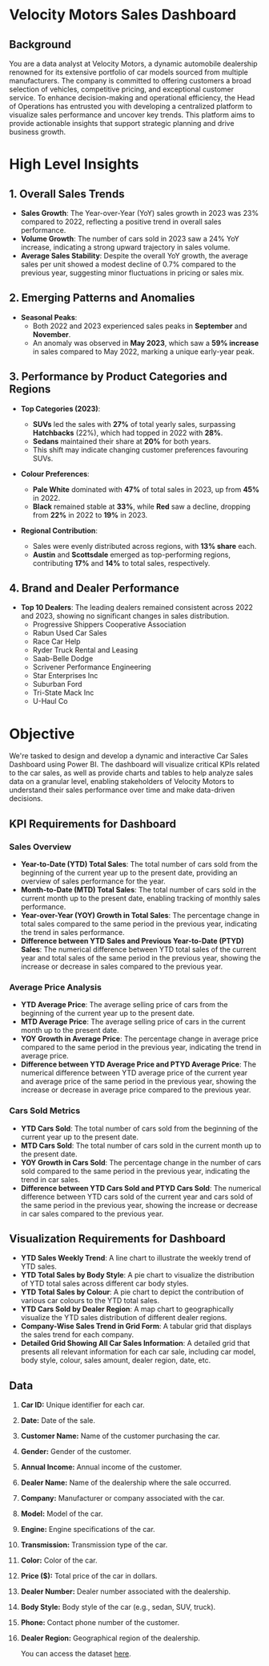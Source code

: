 # Velocity Motors Sales Dashboard
## Background 
You are a data analyst at Velocity Motors, a dynamic automobile dealership renowned for its extensive portfolio of car models sourced from multiple manufacturers. The company is committed to offering customers a broad selection of vehicles, competitive pricing, and exceptional customer service. To enhance decision-making and operational efficiency, the Head of Operations has entrusted you with developing a centralized platform to visualize sales performance and uncover key trends. This platform aims to provide actionable insights that support strategic planning and drive business growth.

# High Level Insights

## 1. Overall Sales Trends
- **Sales Growth**: The Year-over-Year (YoY) sales growth in 2023 was 23% compared to 2022, reflecting a positive trend in overall sales performance.
- **Volume Growth**: The number of cars sold in 2023 saw a 24% YoY increase, indicating a strong upward trajectory in sales volume.
- **Average Sales Stability**: Despite the overall YoY growth, the average sales per unit showed a modest decline of 0.7% compared to the previous year, suggesting minor fluctuations in pricing or sales mix.
  
## 2. Emerging Patterns and Anomalies
- **Seasonal Peaks**:
  - Both 2022 and 2023 experienced sales peaks in **September** and **November**.
  - An anomaly was observed in **May 2023**, which saw a **59% increase** in sales compared to May 2022, marking a unique early-year peak.

## 3. Performance by Product Categories and Regions
- **Top Categories (2023)**:
  - **SUVs** led the sales with **27%** of total yearly sales, surpassing **Hatchbacks** (22%), which had topped in 2022 with **28%**.
  - **Sedans** maintained their share at **20%** for both years.
  - This shift may indicate changing customer preferences favouring SUVs.
  
- **Colour Preferences**:
  - **Pale White** dominated with **47%** of total sales in 2023, up from **45%** in 2022.
  - **Black** remained stable at **33%**, while **Red** saw a decline, dropping from **22%** in 2022 to **19%** in 2023.
  
- **Regional Contribution**:
  - Sales were evenly distributed across regions, with **13% share** each.
  - **Austin** and **Scottsdale** emerged as top-performing regions, contributing **17%** and **14%** to total sales, respectively.

## 4. Brand and Dealer Performance
- **Top 10 Dealers**: The leading dealers remained consistent across 2022 and 2023, showing no significant changes in sales distribution.
  - Progressive Shippers Cooperative Association
  - Rabun Used Car Sales
  - Race Car Help
  - Ryder Truck Rental and Leasing
  - Saab-Belle Dodge
  - Scrivener Performance Engineering
  - Star Enterprises Inc
  - Suburban Ford
  - Tri-State Mack Inc
  - U-Haul Co

# Objective
We're tasked to design and develop a dynamic and interactive Car Sales Dashboard using Power BI. The dashboard will visualize critical KPIs related to the car sales, as well as provide charts and tables to help analyze sales data on a granular level, enabling stakeholders of Velocity Motors to understand their sales performance over time and make data-driven decisions. 

## KPI Requirements for Dashboard
### Sales Overview
- **Year-to-Date (YTD) Total Sales**: The total number of cars sold from the beginning of the current year up to the present date, providing an overview of sales performance for the year.
- **Month-to-Date (MTD) Total Sales**: The total number of cars sold in the current month up to the present date, enabling tracking of monthly sales performance.
- **Year-over-Year (YOY) Growth in Total Sales**: The percentage change in total sales compared to the same period in the previous year, indicating the trend in sales performance.
- **Difference between YTD Sales and Previous Year-to-Date (PTYD) Sales**: The numerical difference between YTD total sales of the current year and total sales of the same period in the previous year, showing the increase or decrease in sales compared to the previous year.

### Average Price Analysis
- **YTD Average Price**: The average selling price of cars from the beginning of the current year up to the present date.
- **MTD Average Price**: The average selling price of cars in the current month up to the present date.
- **YOY Growth in Average Price**: The percentage change in average price compared to the same period in the previous year, indicating the trend in average price.
- **Difference between YTD Average Price and PTYD Average Price**: The numerical difference between YTD average price of the current year and average price of the same period in the previous year, showing the increase or decrease in average price compared to the previous year.

### Cars Sold Metrics
- **YTD Cars Sold**: The total number of cars sold from the beginning of the current year up to the present date.
- **MTD Cars Sold**: The total number of cars sold in the current month up to the present date.
- **YOY Growth in Cars Sold**: The percentage change in the number of cars sold compared to the same period in the previous year, indicating the trend in car sales.
- **Difference between YTD Cars Sold and PTYD Cars Sold**: The numerical difference between YTD cars sold of the current year and cars sold of the same period in the previous year, showing the increase or decrease in car sales compared to the previous year.

## Visualization Requirements for Dashboard
- **YTD Sales Weekly Trend**: A line chart to illustrate the weekly trend of YTD sales.
- **YTD Total Sales by Body Style**: A pie chart to visualize the distribution of YTD total sales across different car body styles.
- **YTD Total Sales by Colour**: A pie chart to depict the contribution of various car colours to the YTD total sales.
- **YTD Cars Sold by Dealer Region**: A map chart to geographically visualize the YTD sales distribution of different dealer regions.
- **Company-Wise Sales Trend in Grid Form**: A tabular grid that displays the sales trend for each company.
- **Detailed Grid Showing All Car Sales Information**: A detailed grid that presents all relevant information for each car sale, including car model, body style, colour, sales amount, dealer region, date, etc.

## Data 

1. **Car ID:** Unique identifier for each car.
2. **Date:** Date of the sale.
3. **Customer Name:** Name of the customer purchasing the car.
4. **Gender:** Gender of the customer.
5. **Annual Income:** Annual income of the customer.
6. **Dealer Name:** Name of the dealership where the sale occurred.
7. **Company:** Manufacturer or company associated with the car.
8. **Model:** Model of the car.
9. **Engine:** Engine specifications of the car.
10. **Transmission:** Transmission type of the car.
11. **Color:** Color of the car.
12. **Price ($):** Total price of the car in dollars.
13. **Dealer Number:** Dealer number associated with the dealership.
14. **Body Style:** Body style of the car (e.g., sedan, SUV, truck).
15. **Phone:** Contact phone number of the customer.
16. **Dealer Region:** Geographical region of the dealership.  


    You can access the dataset [here](https://docs.google.com/spreadsheets/d/1UNvvsnQ136UyFt-L3lfDvOksTtUMm49n/edit#gid=1275895711).
